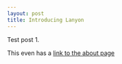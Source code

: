 ```yaml
---
layout: post
title: Introducing Lanyon
---
```


Test post 1.

This even has a [link to the about page](/about)
